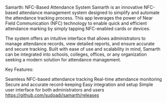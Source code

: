 Samarth: NFC-Based Attendance System
Samarth is an innovative NFC-based attendance management system designed to simplify and automate the attendance tracking process. This app leverages the power of Near Field Communication (NFC) technology to enable quick and efficient attendance marking by simply tapping NFC-enabled cards or devices.

The system offers an intuitive interface that allows administrators to manage attendance records, view detailed reports, and ensure accurate and secure tracking. Built with ease of use and scalability in mind, Samarth can be integrated into schools, colleges, offices, or any organization seeking a modern solution for attendance management.

Key Features:

Seamless NFC-based attendance tracking
Real-time attendance monitoring
Secure and accurate record-keeping
Easy integration and setup
Simple user interface for both administrators and users
https://github.com/sudoadi/samarth/releases
